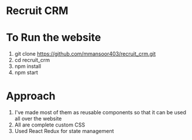 # Recruit CRM

# To Run the website
1. git clone https://github.com/mmansoor403/recruit_crm.git
2. cd recruit_crm
3. npm install
4. npm start

# Approach
1. I've made most of them as reusable components so that it can be used all over the website
2. All are complete custom CSS
3. Used React Redux for state management

